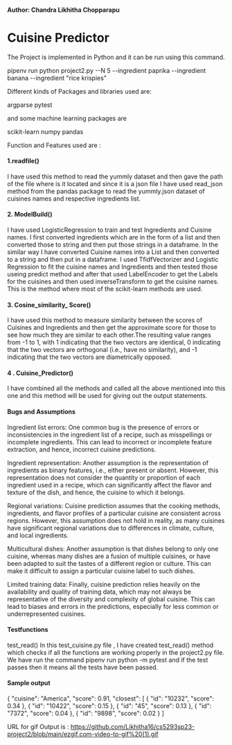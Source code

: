 
#### Author: Chandra Likhitha Chopparapu

# Cuisine Predictor

The Project is implemented in Python and it can be run using this command.

pipenv run python project2.py --N 5 --ingredient paprika
                                    --ingredient banana 
                                    --ingredient "rice krispies" 

Different kinds of Packages and libraries used are:

argparse
pytest 

and some machine learning packages are

scikit-learn
numpy
pandas

Function and Features used are :

#### 1.readfile() 
 I have used this method to read the yummly dataset and then gave the path of the file where is it located and since it is a json file I have used read_json method from the pandas package to read the yummly.json dataset of cuisines names and respective ingredients list.

#### 2. ModelBuild()
I have used LogisticRegression to train and test Ingredients and Cuisine names. I first converted ingredients which are in the form of a list and then converted those to string and then put those strings in a dataframe. In the similar way I have converted Cuisine names into a List and then converted to a string and then put in a dataframe. I used TfidfVectorizer and Logistic Regression to fit the cuisine names and Ingredients and then tested those useing predict method and after that used LabelEncoder to get the Labels for the cuisines and then used inverseTransform to get the cuisine names.
This is the method where most of the scikit-learn methods are used.

#### 3. Cosine_similarity_ Score()
I have used this method to measure similarity between the scores of Cuisines and Ingredients and then get the approximate score for those to see how much they are similar to each other.The resulting value ranges from -1 to 1, with 1 indicating that the two vectors are identical, 0 indicating that the two vectors are orthogonal (i.e., have no similarity), and -1 indicating that the two vectors are diametrically opposed.
#### 4 . Cuisine_Predictor()
I have combined all the methods and called all the above mentioned into this one and this method will be used for giving out the output statements.

#### Bugs and Assumptions

Ingredient list errors: One common bug is the presence of errors or inconsistencies in the ingredient list of a recipe, such as misspellings or incomplete ingredients. This can lead to incorrect or incomplete feature extraction, and hence, incorrect cuisine predictions.

Ingredient representation: Another assumption is the representation of ingredients as binary features, i.e., either present or absent. However, this representation does not consider the quantity or proportion of each ingredient used in a recipe, which can significantly affect the flavor and texture of the dish, and hence, the cuisine to which it belongs.

Regional variations: Cuisine prediction assumes that the cooking methods, ingredients, and flavor profiles of a particular cuisine are consistent across regions. However, this assumption does not hold in reality, as many cuisines have significant regional variations due to differences in climate, culture, and local ingredients.

Multicultural dishes: Another assumption is that dishes belong to only one cuisine, whereas many dishes are a fusion of multiple cuisines, or have been adapted to suit the tastes of a different region or culture. This can make it difficult to assign a particular cuisine label to such dishes.

Limited training data: Finally, cuisine prediction relies heavily on the availability and quality of training data, which may not always be representative of the diversity and complexity of global cuisine. This can lead to biases and errors in the predictions, especially for less common or underrepresented cuisines.

#### Testfunctions

test_read()
In this test_cuisine.py file , I have created test_read() method which checks if all the functions are working properly in the project2.py file.
We have run the command
pipenv run python -m pytest and if the test passes then it means all the tests have been passed.

#### Sample output

{
  "cuisine": "America",
  "score": 0.91,
  "closest": [
    {
      "id": "10232",
      "score": 0.34
    },
    {
      "id": "10422",
      "score": 0.15
    },
    {
      "id": "45",
      "score": 0.13
    },
    {
      "id": "7372",
      "score": 0.04
    },
    {
      "id": "9898",
      "score": 0.02
    }
  ]

URL for gif Output is : https://github.com/Likhitha16/cs5293sp23-project2/blob/main/ezgif.com-video-to-gif%20(1).gif




